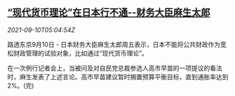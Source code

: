 <!--1631251862000-->
[“现代货币理论”在日本行不通--财务大臣麻生太郎](https://cn.reuters.com/article/japanfinmin-aso-monetary-theory-0910-idCNKBS2G60C9)
------

<div><i>2021-09-10T05:04:54Z</i></div><p>路透东京9月10日 - 日本财务大臣麻生太郎周五表示，日本不能将公共财政作为宽松财政管理的试验对象，比如通过“现代货币理论”。</p><p>在一次例行记者会上，当被问及对自民党总裁参选人高市早苗的一项提议的看法时，麻生发表了上述言论。高市早苗建议暂时搁置预算平衡目标，直到通胀率达到2%。(完)</p>
